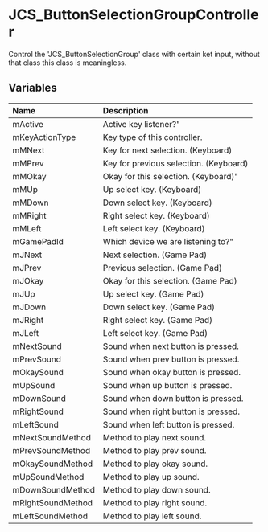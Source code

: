 # JCS_ButtonSelectionGroupController

Control the 'JCS_ButtonSelectionGroup' class with certain ket input,
without that class this class is meaningless.

## Variables

| Name              | Description                                 |
|:------------------|:--------------------------------------------|
| mActive           | Active key listener?"                       |
| mKeyActionType    | Key type of this controller.                |
| mMNext            | Key for next selection. (Keyboard)          |
| mMPrev            | Key for previous selection. (Keyboard)      |
| mMOkay            | Okay for this selection. (Keyboard)"        |
| mMUp              | Up select key. (Keyboard)                   |
| mMDown            | Down select key. (Keyboard)                 |
| mMRight           | Right select key. (Keyboard)                |
| mMLeft            | Left select key. (Keyboard)                 |
| mGamePadId        | Which device we are listening to?"          |
| mJNext            | Next selection. (Game Pad)                  |
| mJPrev            | Previous selection. (Game Pad)              |
| mJOkay            | Okay for this selection. (Game Pad)         |
| mJUp              | Up select key. (Game Pad)                   |
| mJDown            | Down select key. (Game Pad)                 |
| mJRight           | Right select key. (Game Pad)                |
| mJLeft            | Left select key. (Game Pad)                 |
| mNextSound        | Sound when next button is pressed.          |
| mPrevSound        | Sound when prev button is pressed.          |
| mOkaySound        | Sound when okay button is pressed.          |
| mUpSound          | Sound when up button is pressed.            |
| mDownSound        | Sound when down button is pressed.          |
| mRightSound       | Sound when right button is pressed.         |
| mLeftSound        | Sound when left button is pressed.          |
| mNextSoundMethod  | Method to play next sound.                  |
| mPrevSoundMethod  | Method to play prev sound.                  |
| mOkaySoundMethod  | Method to play okay sound.                  |
| mUpSoundMethod    | Method to play up sound.                    |
| mDownSoundMethod  | Method to play down sound.                  |
| mRightSoundMethod | Method to play right sound.                 |
| mLeftSoundMethod  | Method to play left sound.                  |
